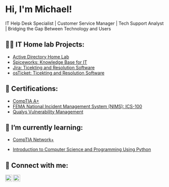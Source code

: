 <h1>Hi, I'm Michael!</h1>

IT Help Desk Specialist | Customer Service Manager | Tech Support Analyst | Bridging the Gap Between Technology and Users

<h2>👨‍💻 IT Home lab Projects:</h2>

  - [Active Directory Home Lab](https://github.com/Tannic-hail/Active-Directory-Homelab)
  - [Spiceworks: Knowledge Base for IT](https://github.com/Tannic-hail/Spiceworks-Homelab)
  - [Jira: Ticekting and Resolution Software](https://github.com/Tannic-hail/--------------)
  - [osTicket: Ticekting and Resolution Software](https://github.com/Tannic-hail/osTicket-Homelab)

<h2>📜 Certifications:</h2>

- [CompTIA A+](https://www.credly.com/badges/5f3ef816-45e0-4d6e-af29-42426abfc219)
- [FEMA National Incident Management System (NIMS): ICS-100](https://www.linkedin.com/in/michael-valdez-047639161/details/certifications/)
- [Qualys Vulnerability Management](https://www.linkedin.com/in/michael-valdez-047639161/details/certifications/)
<h2>🌱 I’m currently learning:</h2>

- [CompTIA Network+](https://www.comptia.org/certifications/network)

- [Introduction to Computer Science and Programming Using Python](https://ocw.mit.edu/courses/6-0001-introduction-to-computer-science-and-programming-in-python-fall-2016/)
<h2> 🤳 Connect with me:</h2>

[<img align="left" alt="JoshMadakor | LinkedIn" width="22px" src="https://cdn.jsdelivr.net/npm/simple-icons@v3/icons/linkedin.svg" />][linkedin]
[<img align="left" alt="JoshMadakor | Instagram" width="22px" src="https://cdn.jsdelivr.net/npm/simple-icons@v3/icons/instagram.svg" />][instagram]


[instagram]: https://www.instagram.com/mikrolot/
[linkedin]: https://www.linkedin.com/in/michael-valdez-047639161/

<!--
- 🔭 I’m currently working on ...
- 🌱 I’m currently learning ...
- 👯 I’m looking to collaborate on ...
- 🤔 I’m looking for help with ...
- 💬 Ask me about ...
- 📫 How to reach me: ...
- 😄 Pronouns: ...
- ⚡ Fun fact: ...
-->
